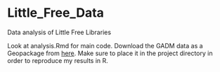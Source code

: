 # Little_Free_Data
Data analysis of Little Free Libraries

Look at analysis.Rmd for main code. Download the GADM data as a Geopackage from [here](https://gadm.org/data.html). Make sure to place it in the project directory in order to reproduce my results in R.
